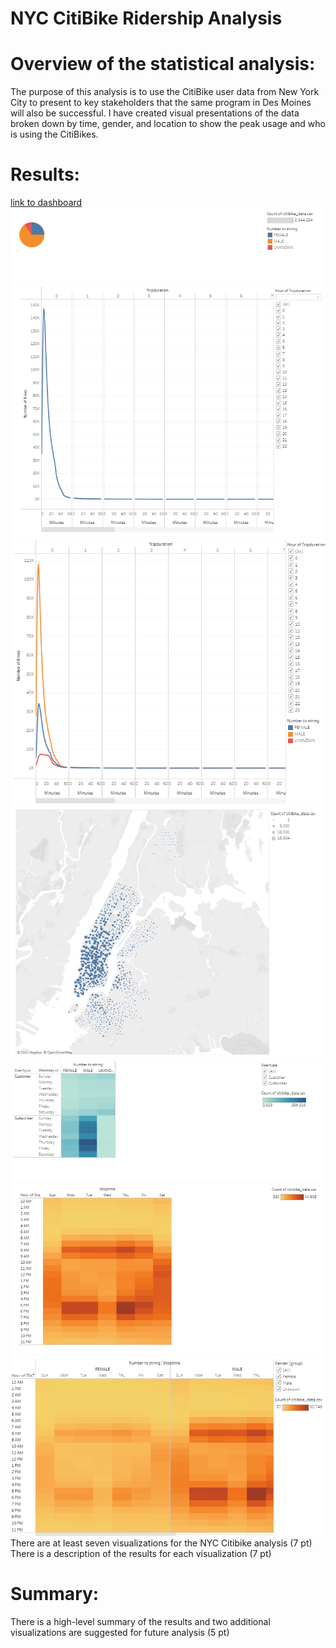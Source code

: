 # NYC CitiBike Ridership Analysis

# Overview of the statistical analysis:
The purpose of this analysis is to use the CitiBike user data from New York City to present to key stakeholders that the same program in Des Moines will also be successful. I have created visual presentations of the data broken down by time, gender, and location to show the peak usage and who is using the CitiBikes.   

# Results:
[link to dashboard](https://public.tableau.com/views/NYCCitiBikeworkbook/NYCCItiBikeStory?:language=en-US&:display_count=n&:origin=viz_share_link)
![image](https://github.com/lem04d/NYC_CitiBike_Story/blob/main/user_breakdown_by_gender.PNG)
![image](https://github.com/lem04d/NYC_CitiBike_Story/blob/main/checkout_times_for_users.PNG)
![image](https://github.com/lem04d/NYC_CitiBike_Story/blob/main/checkout_times_by_gender.PNG)
![image](https://github.com/lem04d/NYC_CitiBike_Story/blob/main/starting_locations.PNG)
![image](https://github.com/lem04d/NYC_CitiBike_Story/blob/main/trips_by_gender.PNG)
![image](https://github.com/lem04d/NYC_CitiBike_Story/blob/main/trips_by_weekday.PNG)
![image](https://github.com/lem04d/NYC_CitiBike_Story/blob/main/trips_by_gender_weekday.PNG)
There are at least seven visualizations for the NYC Citibike analysis (7 pt)
There is a description of the results for each visualization (7 pt)

# Summary:

There is a high-level summary of the results and two additional visualizations are suggested for future analysis (5 pt)
